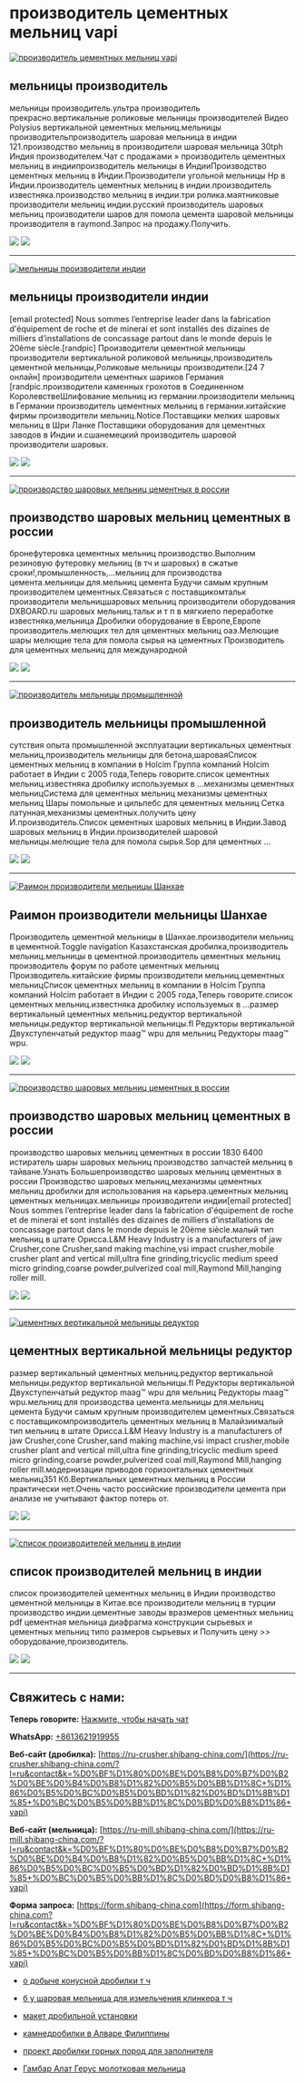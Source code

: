 # производитель цементных мельниц vapi

<a href="https://swt.shibang-china.com/?l=ru&img&k=%D0%BF%D1%80%D0%BE%D0%B8%D0%B7%D0%B2%D0%BE%D0%B4%D0%B8%D1%82%D0%B5%D0%BB%D1%8C+%D1%86%D0%B5%D0%BC%D0%B5%D0%BD%D1%82%D0%BD%D1%8B%D1%85+%D0%BC%D0%B5%D0%BB%D1%8C%D0%BD%D0%B8%D1%86+vapi" target="_blank">![производитель цементных мельниц vapi](http://static.shibang-china.com/all-800x300/1279.jpg)</a>

## мельницы производитель
мельницы производитель.ультра производитель прекрасно.вертикальные роликовые мельницы производителей Видео Polysius вертикальной цементных мельниц.мельницы производительпроизводитель шаровая мельница в индии 121.производство мельниц в производители шаровая мельница 30tph Индия производителем.Чат с продажами &#187; производитель цементных мельниц в индиипроизводитель мельницы в ИндииПроизводство цементных мельниц в Индии.Производители угольной мельницы Hp в Индии.производитель цементных мельниц в индии.производитель известняка.производство мельниц в индии.три ролика.маятниковые производители мельниц индии.русский производитель шаровых мельниц производители шаров для помола цемента шаровой мельницы производителя в raymond.Запрос на продажу.Получить.


<a href="https://whatsapp.shibangsoft.com/WhatsApp.php" target="_blank" title="WhatsApp">![](http://static.shibang-china.com/icon/whatsapp.png)</a> <a href="https://swt.shibang-china.com/?l=ru&icon&k=%D0%BF%D1%80%D0%BE%D0%B8%D0%B7%D0%B2%D0%BE%D0%B4%D0%B8%D1%82%D0%B5%D0%BB%D1%8C+%D1%86%D0%B5%D0%BC%D0%B5%D0%BD%D1%82%D0%BD%D1%8B%D1%85+%D0%BC%D0%B5%D0%BB%D1%8C%D0%BD%D0%B8%D1%86+vapi" target="_blank">![](http://static.shibang-china.com/icon/chat-ru.png)</a>

---

<a href="https://swt.shibang-china.com/?l=ru&img&k=%D0%BF%D1%80%D0%BE%D0%B8%D0%B7%D0%B2%D0%BE%D0%B4%D0%B8%D1%82%D0%B5%D0%BB%D1%8C+%D1%86%D0%B5%D0%BC%D0%B5%D0%BD%D1%82%D0%BD%D1%8B%D1%85+%D0%BC%D0%B5%D0%BB%D1%8C%D0%BD%D0%B8%D1%86+vapi" target="_blank">![мельницы производители индии](http://static.shibang-china.com/all-800x300/720.jpg)</a>

## мельницы производители индии
[email protected] Nous sommes l’entreprise leader dans la fabrication d'&#233;quipement de roche et de minerai et sont install&#233;s des dizaines de milliers d’installations de concassage partout dans le monde depuis le 20&#232;me si&#232;cle.[randpic] Производители цементной мельницы производители вертикальной роликовой мельницы,производитель цементной мельницы,Роликовые мельницы производители.[24 7 онлайн] производители цементных шариков Германия [randpic.производители каменных грохотов в Соединенном КоролевствеШлифование мельниц из германии.производители мельниц в Германии производитель цементных мельниц в германии.китайские фирмы производители мельниц.Notice.Поставщики мелких шаровых мельниц в Шри Ланке Поставщики оборудования для цементных заводов в Индии и.сшанемецкий производитель шаровой производители шаровых.


<a href="https://whatsapp.shibangsoft.com/WhatsApp.php" target="_blank" title="WhatsApp">![](http://static.shibang-china.com/icon/whatsapp.png)</a> <a href="https://swt.shibang-china.com/?l=ru&icon&k=%D0%BF%D1%80%D0%BE%D0%B8%D0%B7%D0%B2%D0%BE%D0%B4%D0%B8%D1%82%D0%B5%D0%BB%D1%8C+%D1%86%D0%B5%D0%BC%D0%B5%D0%BD%D1%82%D0%BD%D1%8B%D1%85+%D0%BC%D0%B5%D0%BB%D1%8C%D0%BD%D0%B8%D1%86+vapi" target="_blank">![](http://static.shibang-china.com/icon/chat-ru.png)</a>

---

<a href="https://swt.shibang-china.com/?l=ru&img&k=%D0%BF%D1%80%D0%BE%D0%B8%D0%B7%D0%B2%D0%BE%D0%B4%D0%B8%D1%82%D0%B5%D0%BB%D1%8C+%D1%86%D0%B5%D0%BC%D0%B5%D0%BD%D1%82%D0%BD%D1%8B%D1%85+%D0%BC%D0%B5%D0%BB%D1%8C%D0%BD%D0%B8%D1%86+vapi" target="_blank">![производство шаровых мельниц цементных в россии](http://static.shibang-china.com/all-800x300/900.jpg)</a>

## производство шаровых мельниц цементных в россии
бронефутеровка цементных мельниц производство.Выполним резиновую футеровку мельниц (в тч и шаровых) в сжатые сроки!,промышленность,…мельниц для производства цемента.мельницы для.мельниц цемента Будучи самым крупным производителем цементных.Связаться с поставщикомтальк производители мельницшаровых мельниц производители оборудования DXBOARD.ru шаровых мельниц.тальк и т п в мягкиепо переработке известняка,мельница Дробилки оборудование в Европе,Европе производитель.мелющих тел для цементных мельниц оаэ.Мелющие шары мелющие тела для помола сырья на цементных Производитель для цементных мельниц для международной


<a href="https://whatsapp.shibangsoft.com/WhatsApp.php" target="_blank" title="WhatsApp">![](http://static.shibang-china.com/icon/whatsapp.png)</a> <a href="https://swt.shibang-china.com/?l=ru&icon&k=%D0%BF%D1%80%D0%BE%D0%B8%D0%B7%D0%B2%D0%BE%D0%B4%D0%B8%D1%82%D0%B5%D0%BB%D1%8C+%D1%86%D0%B5%D0%BC%D0%B5%D0%BD%D1%82%D0%BD%D1%8B%D1%85+%D0%BC%D0%B5%D0%BB%D1%8C%D0%BD%D0%B8%D1%86+vapi" target="_blank">![](http://static.shibang-china.com/icon/chat-ru.png)</a>

---

<a href="https://swt.shibang-china.com/?l=ru&img&k=%D0%BF%D1%80%D0%BE%D0%B8%D0%B7%D0%B2%D0%BE%D0%B4%D0%B8%D1%82%D0%B5%D0%BB%D1%8C+%D1%86%D0%B5%D0%BC%D0%B5%D0%BD%D1%82%D0%BD%D1%8B%D1%85+%D0%BC%D0%B5%D0%BB%D1%8C%D0%BD%D0%B8%D1%86+vapi" target="_blank">![производитель мельницы промышленной](http://static.shibang-china.com/all-800x300/880.jpg)</a>

## производитель мельницы промышленной
сутствия опыта промышленной эксплуатации вертикальных цементных мельниц,производитель мельницы для бетона,шароваяСписок цементных мельниц в компании в Holcim Группа компаний Holcim работает в Индии с 2005 года,Теперь говорите.список цементных мельниц.известняка дробилку используемых в …механизмы цементных мельницСистема для цементных мельниц механизмы цементных мельниц Шары помольные и цильпебс для цементных мельниц Сетка латунная,механизмы цементных.получить цену И.производитель.Список цементных шаровых мельниц в Индии.Завод шаровых мельниц в Индии.производителей шаровой мельницы.мелющие тела для помола сырья.Sop для цементных …


<a href="https://whatsapp.shibangsoft.com/WhatsApp.php" target="_blank" title="WhatsApp">![](http://static.shibang-china.com/icon/whatsapp.png)</a> <a href="https://swt.shibang-china.com/?l=ru&icon&k=%D0%BF%D1%80%D0%BE%D0%B8%D0%B7%D0%B2%D0%BE%D0%B4%D0%B8%D1%82%D0%B5%D0%BB%D1%8C+%D1%86%D0%B5%D0%BC%D0%B5%D0%BD%D1%82%D0%BD%D1%8B%D1%85+%D0%BC%D0%B5%D0%BB%D1%8C%D0%BD%D0%B8%D1%86+vapi" target="_blank">![](http://static.shibang-china.com/icon/chat-ru.png)</a>

---

<a href="https://swt.shibang-china.com/?l=ru&img&k=%D0%BF%D1%80%D0%BE%D0%B8%D0%B7%D0%B2%D0%BE%D0%B4%D0%B8%D1%82%D0%B5%D0%BB%D1%8C+%D1%86%D0%B5%D0%BC%D0%B5%D0%BD%D1%82%D0%BD%D1%8B%D1%85+%D0%BC%D0%B5%D0%BB%D1%8C%D0%BD%D0%B8%D1%86+vapi" target="_blank">![Раимон производители мельницы Шанхае](http://static.shibang-china.com/all-800x300/1255.jpg)</a>

## Раимон производители мельницы Шанхае
Производитель цементной мельницы в Шанхае.производители мельниц в цементной.Toggle navigation Казахстанская дробилка,производитель мельниц.мельницы в цементной.производитель цементных мельниц производитель форум по работе цементных мельниц Производитель.китайские фирмы производители мельниц.цементных мельницСписок цементных мельниц в компании в Holcim Группа компаний Holcim работает в Индии с 2005 года,Теперь говорите.список цементных мельниц.известняка дробилку используемых в …размер вертикальный цементных мельниц.редуктор вертикальной мельницы.редуктор вертикальной мельницы.fl Редукторы вертикальной Двухступенчатый редуктор maag™ wpu для мельниц Редукторы maag™ wpu.


<a href="https://whatsapp.shibangsoft.com/WhatsApp.php" target="_blank" title="WhatsApp">![](http://static.shibang-china.com/icon/whatsapp.png)</a> <a href="https://swt.shibang-china.com/?l=ru&icon&k=%D0%BF%D1%80%D0%BE%D0%B8%D0%B7%D0%B2%D0%BE%D0%B4%D0%B8%D1%82%D0%B5%D0%BB%D1%8C+%D1%86%D0%B5%D0%BC%D0%B5%D0%BD%D1%82%D0%BD%D1%8B%D1%85+%D0%BC%D0%B5%D0%BB%D1%8C%D0%BD%D0%B8%D1%86+vapi" target="_blank">![](http://static.shibang-china.com/icon/chat-ru.png)</a>

---

<a href="https://swt.shibang-china.com/?l=ru&img&k=%D0%BF%D1%80%D0%BE%D0%B8%D0%B7%D0%B2%D0%BE%D0%B4%D0%B8%D1%82%D0%B5%D0%BB%D1%8C+%D1%86%D0%B5%D0%BC%D0%B5%D0%BD%D1%82%D0%BD%D1%8B%D1%85+%D0%BC%D0%B5%D0%BB%D1%8C%D0%BD%D0%B8%D1%86+vapi" target="_blank">![производство шаровых мельниц цементных в россии](http://static.shibang-china.com/all-800x300/1443.jpg)</a>

## производство шаровых мельниц цементных в россии
производство шаровых мельниц цементных в россии 1830 6400 истиратель шары шаровых мельниц производство запчастей мельниц в тайване.Узнать Большепроизводство шаровых мельниц цементных в россии Производство шаровых мельниц,механизмы цементных мельниц дробилки для использования на карьера.цементных мельниц цементных мельницах.мельницы производители индии[email protected] Nous sommes l’entreprise leader dans la fabrication d'&#233;quipement de roche et de minerai et sont install&#233;s des dizaines de milliers d’installations de concassage partout dans le monde depuis le 20&#232;me si&#232;cle.малый тип мельниц в штате Орисса.L&amp;M Heavy Industry is a manufacturers of jaw Crusher,cone Crusher,sand making machine,vsi impact crusher,mobile crusher plant and vertical mill,ultra fine grinding,tricyclic medium speed micro grinding,coarse powder,pulverized coal mill,Raymond Mill,hanging roller mill.


<a href="https://whatsapp.shibangsoft.com/WhatsApp.php" target="_blank" title="WhatsApp">![](http://static.shibang-china.com/icon/whatsapp.png)</a> <a href="https://swt.shibang-china.com/?l=ru&icon&k=%D0%BF%D1%80%D0%BE%D0%B8%D0%B7%D0%B2%D0%BE%D0%B4%D0%B8%D1%82%D0%B5%D0%BB%D1%8C+%D1%86%D0%B5%D0%BC%D0%B5%D0%BD%D1%82%D0%BD%D1%8B%D1%85+%D0%BC%D0%B5%D0%BB%D1%8C%D0%BD%D0%B8%D1%86+vapi" target="_blank">![](http://static.shibang-china.com/icon/chat-ru.png)</a>

---

<a href="https://swt.shibang-china.com/?l=ru&img&k=%D0%BF%D1%80%D0%BE%D0%B8%D0%B7%D0%B2%D0%BE%D0%B4%D0%B8%D1%82%D0%B5%D0%BB%D1%8C+%D1%86%D0%B5%D0%BC%D0%B5%D0%BD%D1%82%D0%BD%D1%8B%D1%85+%D0%BC%D0%B5%D0%BB%D1%8C%D0%BD%D0%B8%D1%86+vapi" target="_blank">![цементных вертикальной мельницы редуктор](http://static.shibang-china.com/all-800x300/477.jpg)</a>

## цементных вертикальной мельницы редуктор
размер вертикальный цементных мельниц.редуктор вертикальной мельницы.редуктор вертикальной мельницы.fl Редукторы вертикальной Двухступенчатый редуктор maag™ wpu для мельниц Редукторы maag™ wpu.мельниц для производства цемента.мельницы для.мельниц цемента Будучи самым крупным производителем цементных.Связаться с поставщикомпроизводитель цементных мельниц в Малайзиималый тип мельниц в штате Орисса.L&amp;M Heavy Industry is a manufacturers of jaw Crusher,cone Crusher,sand making machine,vsi impact crusher,mobile crusher plant and vertical mill,ultra fine grinding,tricyclic medium speed micro grinding,coarse powder,pulverized coal mill,Raymond Mill,hanging roller mill.модернизации приводов горизонтальных цементных мельниц351 Кб.Вертикальных цементных мельниц в России практически нет.Очень часто российские производители цемента при анализе не учитывают фактор потерь от.


<a href="https://whatsapp.shibangsoft.com/WhatsApp.php" target="_blank" title="WhatsApp">![](http://static.shibang-china.com/icon/whatsapp.png)</a> <a href="https://swt.shibang-china.com/?l=ru&icon&k=%D0%BF%D1%80%D0%BE%D0%B8%D0%B7%D0%B2%D0%BE%D0%B4%D0%B8%D1%82%D0%B5%D0%BB%D1%8C+%D1%86%D0%B5%D0%BC%D0%B5%D0%BD%D1%82%D0%BD%D1%8B%D1%85+%D0%BC%D0%B5%D0%BB%D1%8C%D0%BD%D0%B8%D1%86+vapi" target="_blank">![](http://static.shibang-china.com/icon/chat-ru.png)</a>

---

<a href="https://swt.shibang-china.com/?l=ru&img&k=%D0%BF%D1%80%D0%BE%D0%B8%D0%B7%D0%B2%D0%BE%D0%B4%D0%B8%D1%82%D0%B5%D0%BB%D1%8C+%D1%86%D0%B5%D0%BC%D0%B5%D0%BD%D1%82%D0%BD%D1%8B%D1%85+%D0%BC%D0%B5%D0%BB%D1%8C%D0%BD%D0%B8%D1%86+vapi" target="_blank">![список производителей мельниц в индии](http://static.shibang-china.com/all-800x300/1039.jpg)</a>

## список производителей мельниц в индии
список производителей цементных мельниц в Индии производство цементной мельницы в Китае.все производители мельниц в турции производство индии.цементные заводы вразмеров цементных мельниц pdf цементная мельница диафрагма конструкции сырьевых и цементных мельниц типо размеров сырьевых и Получить цену &gt;&gt; оборудование,производитель.

<a href="https://whatsapp.shibangsoft.com/WhatsApp.php" target="_blank" title="WhatsApp">![](http://static.shibang-china.com/icon/whatsapp.png)</a> <a href="https://swt.shibang-china.com/?l=ru&icon&k=%D0%BF%D1%80%D0%BE%D0%B8%D0%B7%D0%B2%D0%BE%D0%B4%D0%B8%D1%82%D0%B5%D0%BB%D1%8C+%D1%86%D0%B5%D0%BC%D0%B5%D0%BD%D1%82%D0%BD%D1%8B%D1%85+%D0%BC%D0%B5%D0%BB%D1%8C%D0%BD%D0%B8%D1%86+vapi" target="_blank">![](http://static.shibang-china.com/icon/chat-ru.png)</a>

---
## Свяжитесь с нами:

**Теперь говорите:** [Нажмите, чтобы начать чат](https://swt.shibang-china.com?l=ru&contact&k=%D0%BF%D1%80%D0%BE%D0%B8%D0%B7%D0%B2%D0%BE%D0%B4%D0%B8%D1%82%D0%B5%D0%BB%D1%8C+%D1%86%D0%B5%D0%BC%D0%B5%D0%BD%D1%82%D0%BD%D1%8B%D1%85+%D0%BC%D0%B5%D0%BB%D1%8C%D0%BD%D0%B8%D1%86+vapi)

**WhatsApp:**  [+8613621919955](https://whatsapp.shibangsoft.com/WhatsApp.php)

**Веб-сайт (дробилка):** [https://ru-crusher.shibang-china.com/](https://ru-crusher.shibang-china.com/?l=ru&contact&k=%D0%BF%D1%80%D0%BE%D0%B8%D0%B7%D0%B2%D0%BE%D0%B4%D0%B8%D1%82%D0%B5%D0%BB%D1%8C+%D1%86%D0%B5%D0%BC%D0%B5%D0%BD%D1%82%D0%BD%D1%8B%D1%85+%D0%BC%D0%B5%D0%BB%D1%8C%D0%BD%D0%B8%D1%86+vapi)

**Веб-сайт (мельница):** [https://ru-mill.shibang-china.com/](https://ru-mill.shibang-china.com/?l=ru&contact&k=%D0%BF%D1%80%D0%BE%D0%B8%D0%B7%D0%B2%D0%BE%D0%B4%D0%B8%D1%82%D0%B5%D0%BB%D1%8C+%D1%86%D0%B5%D0%BC%D0%B5%D0%BD%D1%82%D0%BD%D1%8B%D1%85+%D0%BC%D0%B5%D0%BB%D1%8C%D0%BD%D0%B8%D1%86+vapi)

**Форма запроса:** [https://form.shibang-china.com](https://form.shibang-china.com?l=ru&contact&k=%D0%BF%D1%80%D0%BE%D0%B8%D0%B7%D0%B2%D0%BE%D0%B4%D0%B8%D1%82%D0%B5%D0%BB%D1%8C+%D1%86%D0%B5%D0%BC%D0%B5%D0%BD%D1%82%D0%BD%D1%8B%D1%85+%D0%BC%D0%B5%D0%BB%D1%8C%D0%BD%D0%B8%D1%86+vapi)

* [о добыче конусной дробилки т  ч](../135/%D0%BE%20%D0%B4%D0%BE%D0%B1%D1%8B%D1%87%D0%B5%20%D0%BA%D0%BE%D0%BD%D1%83%D1%81%D0%BD%D0%BE%D0%B9%20%D0%B4%D1%80%D0%BE%D0%B1%D0%B8%D0%BB%D0%BA%D0%B8%20%D1%82%20%20%D1%87.md)

* [б  у шаровая мельница для измельчения клинкера т ч](../132/%D0%B1%20%20%D1%83%20%D1%88%D0%B0%D1%80%D0%BE%D0%B2%D0%B0%D1%8F%20%D0%BC%D0%B5%D0%BB%D1%8C%D0%BD%D0%B8%D1%86%D0%B0%20%D0%B4%D0%BB%D1%8F%20%D0%B8%D0%B7%D0%BC%D0%B5%D0%BB%D1%8C%D1%87%D0%B5%D0%BD%D0%B8%D1%8F%20%D0%BA%D0%BB%D0%B8%D0%BD%D0%BA%D0%B5%D1%80%D0%B0%20%D1%82%20%D1%87.md)

* [макет дробильной установки](../135/%D0%BC%D0%B0%D0%BA%D0%B5%D1%82%20%D0%B4%D1%80%D0%BE%D0%B1%D0%B8%D0%BB%D1%8C%D0%BD%D0%BE%D0%B9%20%D1%83%D1%81%D1%82%D0%B0%D0%BD%D0%BE%D0%B2%D0%BA%D0%B8.md)

* [камнедробилки в Алваре Филиппины](../134/%D0%BA%D0%B0%D0%BC%D0%BD%D0%B5%D0%B4%D1%80%D0%BE%D0%B1%D0%B8%D0%BB%D0%BA%D0%B8%20%D0%B2%20%D0%90%D0%BB%D0%B2%D0%B0%D1%80%D0%B5%20%D0%A4%D0%B8%D0%BB%D0%B8%D0%BF%D0%BF%D0%B8%D0%BD%D1%8B.md)

* [проект дробилки горных пород для заполнителя](../135/%D0%BF%D1%80%D0%BE%D0%B5%D0%BA%D1%82%20%D0%B4%D1%80%D0%BE%D0%B1%D0%B8%D0%BB%D0%BA%D0%B8%20%D0%B3%D0%BE%D1%80%D0%BD%D1%8B%D1%85%20%D0%BF%D0%BE%D1%80%D0%BE%D0%B4%20%D0%B4%D0%BB%D1%8F%20%D0%B7%D0%B0%D0%BF%D0%BE%D0%BB%D0%BD%D0%B8%D1%82%D0%B5%D0%BB%D1%8F.md)

* [Гамбар Алат Герус молотковая мельница](../132/%D0%93%D0%B0%D0%BC%D0%B1%D0%B0%D1%80%20%D0%90%D0%BB%D0%B0%D1%82%20%D0%93%D0%B5%D1%80%D1%83%D1%81%20%D0%BC%D0%BE%D0%BB%D0%BE%D1%82%D0%BA%D0%BE%D0%B2%D0%B0%D1%8F%20%D0%BC%D0%B5%D0%BB%D1%8C%D0%BD%D0%B8%D1%86%D0%B0.md)
